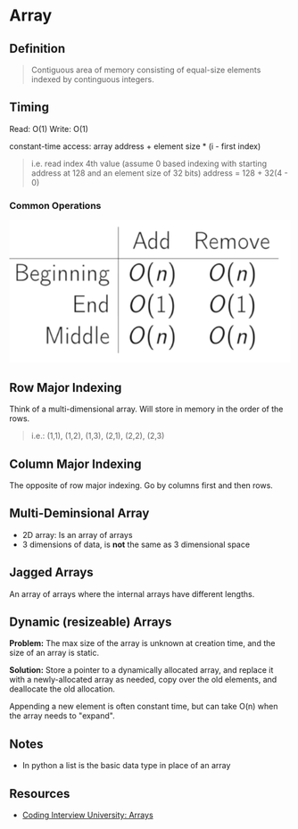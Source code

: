 # Array

## Definition

>Contiguous area of memory consisting of equal-size elements indexed by continguous integers.

## Timing

Read: O(1)
Write: O(1)

constant-time access: array address + element size * (i - first index)
> i.e. read index 4th value (assume 0 based indexing with starting address at 128 and an element size of 32 bits)
> address = 128 + 32(4 - 0)

### Common Operations

![enter image description here](images/CommonOperations.png)

## Row Major Indexing

Think of a multi-dimensional array. Will store in memory in the order of the rows.
>i.e.: (1,1), (1,2), (1,3), (2,1), (2,2), (2,3)

## Column Major Indexing

The opposite of row major indexing. Go by columns first and then rows.

## Multi-Deminsional Array

- 2D array: Is an array of arrays
- 3 dimensions of data, is **not** the same as 3 dimensional space

## Jagged Arrays

An array of arrays where the internal arrays have different lengths.

## Dynamic (resizeable) Arrays

**Problem:** The max size of the array is unknown at creation time, and the size of an array is static.

**Solution:** Store a pointer to a dynamically allocated array, and replace it with a newly-allocated array as needed, copy over the old elements, and deallocate the old allocation.

Appending a new element is often constant time, but can take O(n) when the array needs to "expand".

## Notes

- In python a list is the basic data type in place of an array

## Resources

- [Coding Interview University: Arrays][1]

[1]: https://github.com/jwasham/coding-interview-university#arrays